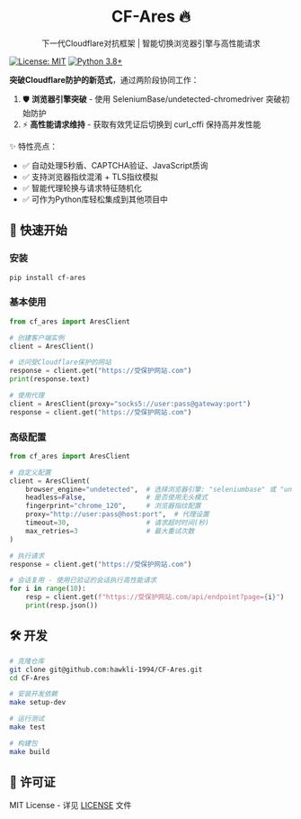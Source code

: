 <h1 align="center">CF-Ares 🔥</h1>
<p align="center">下一代Cloudflare对抗框架 | 智能切换浏览器引擎与高性能请求</p>

[![License: MIT](https://img.shields.io/badge/License-MIT-yellow.svg)](https://github.com/hawkli-1994/CF-Ares/blob/main/LICENSE)
[![Python 3.8+](https://img.shields.io/badge/python-3.8+-blue.svg)](https://www.python.org/downloads/)

**突破Cloudflare防护的新范式**，通过两阶段协同工作：
1. 🛡️ **浏览器引擎突破** - 使用 SeleniumBase/undetected-chromedriver 突破初始防护
2. ⚡ **高性能请求维持** - 获取有效凭证后切换到 curl_cffi 保持高并发性能

✨ 特性亮点：
- ✅ 自动处理5秒盾、CAPTCHA验证、JavaScript质询
- ✅ 支持浏览器指纹混淆 + TLS指纹模拟
- ✅ 智能代理轮换与请求特征随机化
- ✅ 可作为Python库轻松集成到其他项目中

## 🚀 快速开始

### 安装

```bash
pip install cf-ares
```

### 基本使用

```python
from cf_ares import AresClient

# 创建客户端实例
client = AresClient()

# 访问受Cloudflare保护的网站
response = client.get("https://受保护网站.com")
print(response.text)

# 使用代理
client = AresClient(proxy="socks5://user:pass@gateway:port")
response = client.get("https://受保护网站.com")
```

### 高级配置

```python
from cf_ares import AresClient

# 自定义配置
client = AresClient(
    browser_engine="undetected",  # 选择浏览器引擎: "seleniumbase" 或 "undetected"
    headless=False,               # 是否使用无头模式
    fingerprint="chrome_120",     # 浏览器指纹配置
    proxy="http://user:pass@host:port",  # 代理设置
    timeout=30,                   # 请求超时时间(秒)
    max_retries=3                 # 最大重试次数
)

# 执行请求
response = client.get("https://受保护网站.com")

# 会话复用 - 使用已验证的会话执行高性能请求
for i in range(10):
    resp = client.get(f"https://受保护网站.com/api/endpoint?page={i}")
    print(resp.json())
```

## 🛠️ 开发

```bash
# 克隆仓库
git clone git@github.com:hawkli-1994/CF-Ares.git
cd CF-Ares

# 安装开发依赖
make setup-dev

# 运行测试
make test

# 构建包
make build
```

## 📄 许可证

MIT License - 详见 [LICENSE](LICENSE) 文件